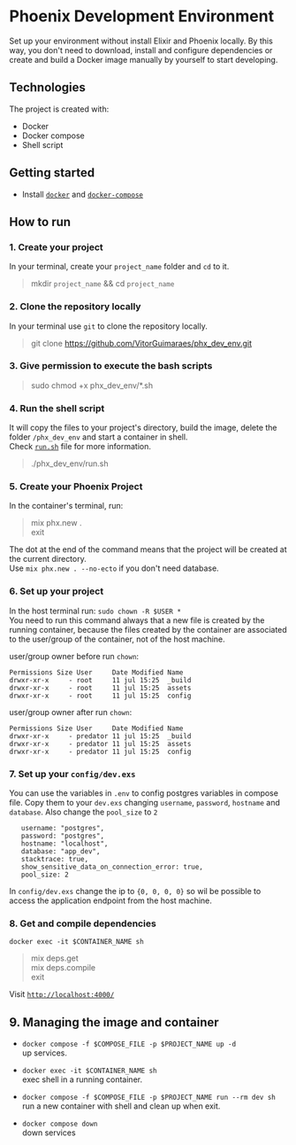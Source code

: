 # Phoenix Development Environment 
Set up your environment without install Elixir and Phoenix locally. 
By this way, you don't need to download, install and configure dependencies or create and build a Docker image manually by yourself to start developing.

## Technologies 
The project is created with:
- Docker
- Docker compose
- Shell script

## Getting started
- Install [`docker`](https://docs.docker.com/engine/install/) and [`docker-compose`](https://docs.docker.com/compose/install/)


## How to run 

### 1. Create your project
In your terminal, create your `project_name` folder and `cd` to it.
> mkdir `project_name` && cd `project_name` 

### 2. Clone the repository locally  
In your terminal use `git` to clone the repository locally.
> git clone https://github.com/VitorGuimaraes/phx_dev_env.git

### 3. Give permission to execute the bash scripts
> sudo chmod +x phx_dev_env/*.sh

### 4. Run the shell script
It will copy the files to your project's directory, build the image, delete the folder `/phx_dev_env` and start a container in shell.<br> 
Check [`run.sh`](https://github.com/VitorGuimaraes/phx_dev_env/blob/master/run.sh) file for more information.  
> ./phx_dev_env/run.sh 

### 5. Create your Phoenix Project
In the container's terminal, run:
> mix phx.new .<br>
> exit

The dot at the end of the command means that the project will be created at the current directory.<br> 
Use `mix phx.new . --no-ecto` if you don't need database.

### 6. Set up your project
In the host terminal run: `sudo chown -R $USER *`<br>
You need to run this command always that a new file is created by the running container, because the files created by the container are associated to the user/group of the container, not of the host machine.

user/group owner before run `chown`:
```
Permissions Size User     Date Modified Name
drwxr-xr-x     - root     11 jul 15:25  _build
drwxr-xr-x     - root     11 jul 15:25  assets
drwxr-xr-x     - root     11 jul 15:25  config
```
user/group owner after run `chown`:
```
Permissions Size User     Date Modified Name
drwxr-xr-x     - predator 11 jul 15:25  _build
drwxr-xr-x     - predator 11 jul 15:25  assets
drwxr-xr-x     - predator 11 jul 15:25  config
```

### 7. Set up your `config/dev.exs`
You can use the variables in `.env` to config postgres variables in compose file. Copy them to your `dev.exs` changing `username`, `password`, `hostname` and `database`. Also change the `pool_size` to `2` 
```
   username: "postgres",
   password: "postgres",
   hostname: "localhost",
   database: "app_dev",
   stacktrace: true,
   show_sensitive_data_on_connection_error: true,
   pool_size: 2 
```
In `config/dev.exs` change the ip to `{0, 0, 0, 0}` so wil be possible to access the application endpoint from the host machine.<br>

### 8. Get and compile dependencies
`docker exec -it $CONTAINER_NAME sh` <br>
> mix deps.get<br> 
> mix deps.compile<br>
> exit

Visit [`http://localhost:4000/`](http://localhost:4000/) 

## 9. Managing the image and container
- `docker compose -f $COMPOSE_FILE -p $PROJECT_NAME up -d`<br> 
up services.

- `docker exec -it $CONTAINER_NAME sh`<br> 
   exec shell in a running container.

- `docker compose -f $COMPOSE_FILE -p $PROJECT_NAME run --rm dev sh`<br> 
   run a new container with shell and clean up when exit.

- `docker compose down`  
   down services 

